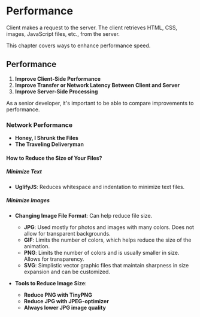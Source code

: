 # Performance

Client makes a request to the server. The client retrieves HTML, CSS, images, JavaScript files, etc., from the server.

This chapter covers ways to enhance performance speed.

## Performance

1. **Improve Client-Side Performance**
2. **Improve Transfer or Network Latency Between Client and Server**
3. **Improve Server-Side Processing**

As a senior developer, it's important to be able to compare improvements to performance.

### Network Performance

- **Honey, I Shrunk the Files**
- **The Traveling Deliveryman**

#### How to Reduce the Size of Your Files?

##### Minimize Text

- **UglifyJS**: Reduces whitespace and indentation to minimize text files.

##### Minimize Images

- **Changing Image File Format**: Can help reduce file size.
  - **JPG**: Used mostly for photos and images with many colors. Does not allow for transparent backgrounds.
  - **GIF**: Limits the number of colors, which helps reduce the size of the animation.
  - **PNG**: Limits the number of colors and is usually smaller in size. Allows for transparency.
  - **SVG**: Simplistic vector graphic files that maintain sharpness in size expansion and can be customized.

- **Tools to Reduce Image Size**:
  - **Reduce PNG with TinyPNG**
  - **Reduce JPG with JPEG-optimizer**
  - **Always lower JPG image quality**